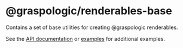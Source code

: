 # @graspologic/renderables-base

Contains a set of base utilities for creating @graspologic renderables.

See the [API documentation](./dist/docs/globals.md) or [examples](../../../examples) for additional examples.

